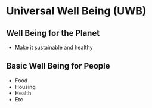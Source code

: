 
# Universal Well Being (UWB)

## Well Being for the Planet
  - Make it sustainable and healthy


## Basic Well Being for People
  - Food
  - Housing
  - Health
  - Etc





